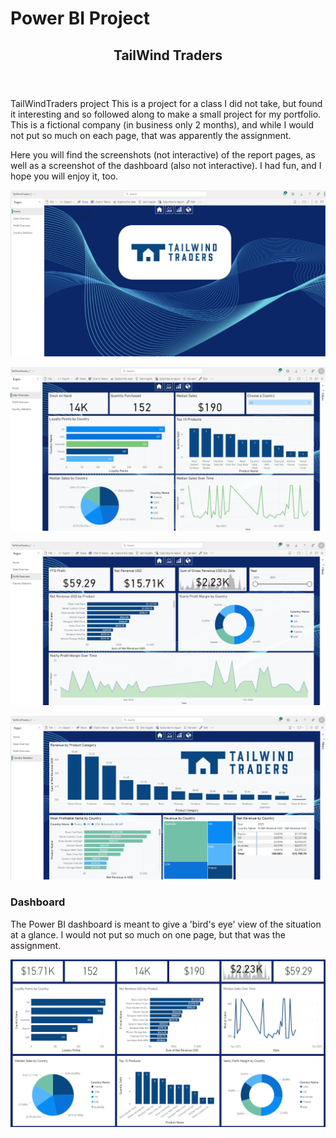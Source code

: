  <!DOCTYPE html>
<html
  lang="en">
  <head>
    <meta charset="utf-8">
<h1>Power BI Project</h1>
  </head>

  <body  page-responsive" style="word-wrap: break-word;">
    <div page-responsive" style="word-wrap: break-word;">

<header>
  <h2 class="sr-only">TailWind Traders</h2></header>
<div>TailWindTraders project This is a project for a class I did not take, but found it interesting and so followed along to make a small project for my portfolio. This is a fictional company (in business only 2 months), and while I would not put so much on each page, that was apparently the assignment.</p>
<p>Here you will find the screenshots (not interactive) of the report pages, as well as a screenshot of the dashboard (also not interactive). I had fun, and I hope you will enjoy it, too.</p>
<p><img src="https://github.com/NutmegAllAlong/Power-BI-Project/blob/1e7bb279baabb5cc08d5082560f6c9ab7bb89096/TWT_pg1.jpeg" alt="Report">
</p>
 <p>
<img src="https://github.com/NutmegAllAlong/Power-BI-Project/blob/1e7bb279baabb5cc08d5082560f6c9ab7bb89096/Sales_Overview.jpeg" alt="Sales Overview">
 </p>
 <p>
 <img src="https://github.com/NutmegAllAlong/Power-BI-Project/blob/1e7bb279baabb5cc08d5082560f6c9ab7bb89096/Profit_Overview.jpeg" alt="Profit Overview">
 </p>
<img src="https://github.com/NutmegAllAlong/Power-BI-Project/blob/1e7bb279baabb5cc08d5082560f6c9ab7bb89096/Country_Statistics.jpeg" alt="Country Statistics">
</p>
</div>
<div>
<h3>Dashboard</h3>
 <p>
The Power BI dashboard is meant to give a 'bird's eye' view of the situation at a glance. I would not put so much on one page, but that was the assignment.
</p>
<p><img src="https://github.com/NutmegAllAlong/Power-BI-Project/blob/1e7bb279baabb5cc08d5082560f6c9ab7bb89096/Dashboard.jpeg" alt="Dashboard">
</p>
</div>
  </body>
</html>
